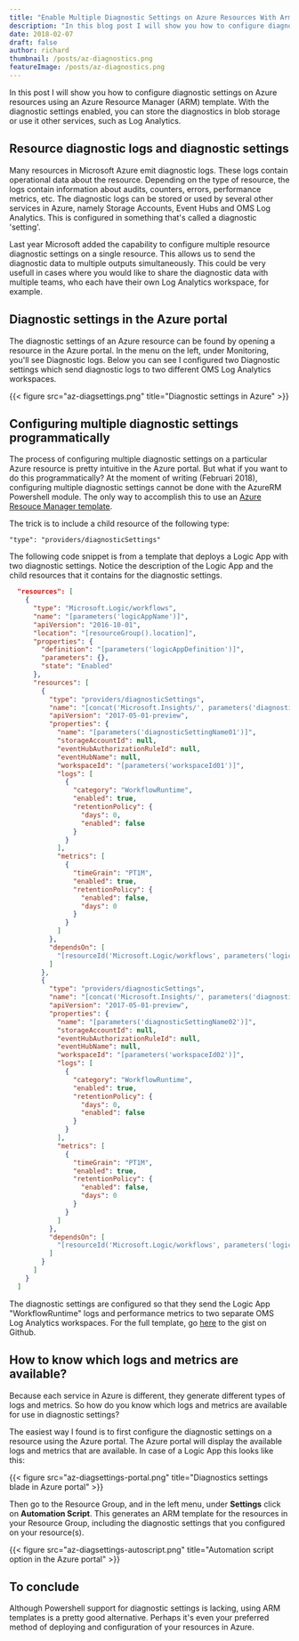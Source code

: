```yaml
---
title: "Enable Multiple Diagnostic Settings on Azure Resources With Arm Templates"
description: "In this blog post I will show you how to configure diagnostic settings on Azure resources using an Azure Resource Manager template."
date: 2018-02-07
draft: false
author: richard
thumbnail: /posts/az-diagnostics.png
featureImage: /posts/az-diagnostics.png
---
```


In this post I will show you how to configure diagnostic settings on Azure resources using an Azure Resource Manager (ARM) template. With the diagnostic settings enabled, you can store the diagnostics in blob storage or use it other services, such as Log Analytics.

<!--more-->

## Resource diagnostic logs and diagnostic settings

Many resources in Microsoft Azure emit diagnostic logs. These logs contain operational data about the resource. Depending on the type of resource, the logs contain information about audits, counters, errors, performance metrics, etc. The diagnostic logs can be stored or used by several other services in Azure, namely Storage Accounts, Event Hubs and OMS Log Analytics. This is configured in something that's called a diagnostic 'setting'.

Last year Microsoft added the capability to configure multiple resource diagnostic settings on a single resource. This allows us to send the diagnostic data to multiple outputs simultaneously. This could be very usefull in cases where you would like to share the diagnostic data with multiple teams, who each have their own Log Analytics workspace, for example.

## Diagnostic settings in the Azure portal
The diagnostic settings of an Azure resource can be found by opening a resource in the Azure portal. In the menu on the left, under Monitoring, you'll see Diagnostic logs. Below you can see I configured two Diagnostic settings which send diagnostic logs to two different OMS Log Analytics workspaces.

{{< figure src="az-diagsettings.png" title="Diagnostic settings in Azure" >}}

## Configuring multiple diagnostic settings programmatically
The process of configuring multiple diagnostic settings on a particular Azure resource is pretty intuitive in the Azure portal. But what if you want to do this programmatically? At the moment of writing (Februari 2018), configuring multiple diagnostic settings cannot be done with the AzureRM Powershell module. The only way to accomplish this to use an [Azure Resouce Manager template](https://docs.microsoft.com/en-us/azure/azure-resource-manager/resource-group-authoring-templates).

The trick is to include a child resource of the following type:

`"type": "providers/diagnosticSettings"`

The following code snippet is from a template that deploys a Logic App with two diagnostic settings. Notice the description of the Logic App and the child resources that it contains for the diagnostic settings.

```json
  "resources": [
    {
      "type": "Microsoft.Logic/workflows",
      "name": "[parameters('logicAppName')]",
      "apiVersion": "2016-10-01",
      "location": "[resourceGroup().location]",
      "properties": {
        "definition": "[parameters('logicAppDefinition')]",
        "parameters": {},
        "state": "Enabled"
      },
      "resources": [
        {
          "type": "providers/diagnosticSettings",
          "name": "[concat('Microsoft.Insights/', parameters('diagnosticSettingName01'))]",
          "apiVersion": "2017-05-01-preview",
          "properties": {
            "name": "[parameters('diagnosticSettingName01')]",
            "storageAccountId": null,
            "eventHubAuthorizationRuleId": null,
            "eventHubName": null,
            "workspaceId": "[parameters('workspaceId01')]",
            "logs": [
              {
                "category": "WorkflowRuntime",
                "enabled": true,
                "retentionPolicy": {
                  "days": 0,
                  "enabled": false
                }
              }
            ],
            "metrics": [
              {
                "timeGrain": "PT1M",
                "enabled": true,
                "retentionPolicy": {
                  "enabled": false,
                  "days": 0
                }
              }
            ]
          },
          "dependsOn": [
            "[resourceId('Microsoft.Logic/workflows', parameters('logicAppName'))]"
          ]
        },
        {
          "type": "providers/diagnosticSettings",
          "name": "[concat('Microsoft.Insights/', parameters('diagnosticSettingName02'))]",
          "apiVersion": "2017-05-01-preview",
          "properties": {
            "name": "[parameters('diagnosticSettingName02')]",
            "storageAccountId": null,
            "eventHubAuthorizationRuleId": null,
            "eventHubName": null,
            "workspaceId": "[parameters('workspaceId02')]",
            "logs": [
              {
                "category": "WorkflowRuntime",
                "enabled": true,
                "retentionPolicy": {
                  "days": 0,
                  "enabled": false
                }
              }
            ],
            "metrics": [
              {
                "timeGrain": "PT1M",
                "enabled": true,
                "retentionPolicy": {
                  "enabled": false,
                  "days": 0
                }
              }
            ]
          },
          "dependsOn": [
            "[resourceId('Microsoft.Logic/workflows', parameters('logicAppName'))]"
          ]
        }
      ]
    }
  ]
```

The diagnostic settings are configured so that they send the Logic App "WorkflowRuntime" logs and performance metrics to two separate OMS Log Analytics workspaces. For the full template, go [here](https://gist.github.com/rwaal/3d46c8b97a70750c2cbecf925b31fe92#file-azurediagsettings-json) to the gist on Github.

## How to know which logs and metrics are available?
Because each service in Azure is different, they generate different types of logs and metrics. So how do you know which logs and metrics are available for use in diagnostic settings? 

The easiest way I found is to first configure the diagnostic settings on a resource using the Azure portal. The Azure portal will display the available logs and metrics that are available. In case of a Logic App this looks like this:

{{< figure src="az-diagsettings-portal.png" title="Diagnostics settings blade in Azure portal" >}}

Then go to the Resource Group, and in the left menu, under __Settings__ click on __Automation Script__. This generates an ARM template for the resources in your Resource Group, including the diagnostic settings that you configured on your resource(s).

{{< figure src="az-diagsettings-autoscript.png" title="Automation script option in the Azure portal" >}}

## To conclude
Although Powershell support for diagnostic settings is lacking, using ARM templates is a pretty good alternative. Perhaps it's even your preferred method of deploying and configuration of your resources in Azure.
